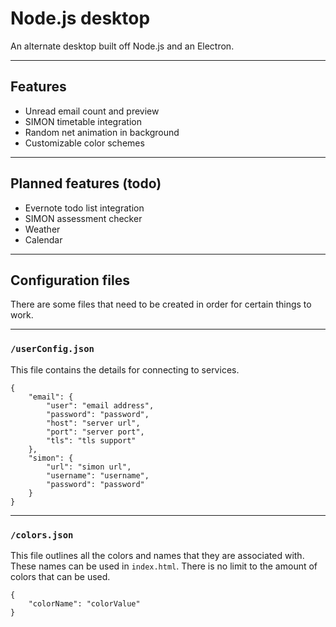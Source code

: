 # Node.js desktop

An alternate desktop built off Node.js and an Electron.

---

## Features

 - Unread email count and preview
 - SIMON timetable integration
 - Random net animation in background
 - Customizable color schemes

---

## Planned features (todo)
 - Evernote todo list integration
 - SIMON assessment checker
 - Weather
 - Calendar

---

## Configuration files

There are some files that need to be created in order for certain things to work.

---

### `/userConfig.json`

This file contains the details for connecting to services.

```
{
    "email": {
        "user": "email address",
        "password": "password",
        "host": "server url",
        "port": "server port",
        "tls": "tls support"
    },
    "simon": {
        "url": "simon url",
        "username": "username",
        "password": "password"
    }
}

```

---

### `/colors.json`

This file outlines all the colors and names that they are associated with. These names can be used in `index.html`. There is no limit to the amount of colors that can be used.

```
{
    "colorName": "colorValue"
}
```

